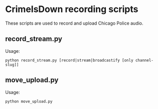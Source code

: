 # CrimeIsDown recording scripts

These scripts are used to record and upload Chicago Police audio.

## record_stream.py

Usage:

```shell
python record_stream.py [record|stream|broadcastify [only channel-slug]]
```

## move_upload.py

Usage:

```shell
python move_upload.py
```
